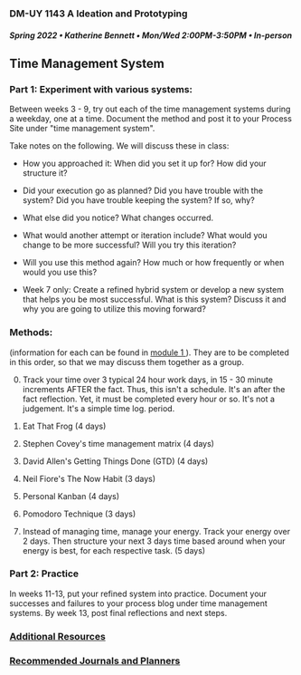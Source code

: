 ### DM-UY 1143 A Ideation and Prototyping
##### Spring 2022 • Katherine Bennett • Mon/Wed 2:00PM-3:50PM • In-person


## Time Management System

### Part 1: Experiment with various systems:

Between weeks 3 - 9, try out each of the time management systems during a weekday, one at a time. Document the method and post it to your Process Site under "time management system". 

Take notes on the following. We will discuss these in class:

* How you approached it: When did you set it up for? How did your structure it? 

* Did your execution go as planned? Did you have trouble with the system? Did you have trouble keeping the system? If so, why?

* What else did you notice? What changes occurred.

* What would another attempt or iteration include? What would you change to be more successful? Will you try this iteration? 

* Will you use this method again? How much or how frequently or when would you use this?

* Week 7 only: Create a refined hybrid system or develop a new system that helps you be most successful. What is this system? Discuss it and why you are going to utilize this moving forward? 

### Methods:

(information for each can be found in <a href = "https://teaching.polishedsolid.com/ip/mod1/content/index.html#/list/jpo72fquYrIlo99cmkPQc6IJHr56Iyc9?_k=w9y2t4" >module 1 </a>). They are to be completed in this order, so that we may discuss them together as a group.

0. Track your time over 3 typical 24 hour work days, in 15 - 30 minute increments AFTER the fact. Thus, this isn't a schedule. It's an after the fact reflection. Yet, it must be completed every hour or so. It's not a judgement. It's a simple time log. period.

1. Eat That Frog (4 days)

2. Stephen Covey's time management matrix (4 days)

3. David Allen's Getting Things Done (GTD) (4 days)

4. Neil Fiore's The Now Habit (3 days)

5. Personal Kanban (4 days)

6. Pomodoro Technique (3 days)

7. Instead of managing time, manage your energy. Track your energy over 2 days. Then structure your next 3 days time based around when your energy is best, for each respective task. (5 days)

### Part 2: Practice

In weeks 11-13, put your refined system into practice. Document your successes and failures to your process blog under time management systems. By week 13, post final reflections and next steps.


### [Additional Resources](productivity_resources.md)

### [Recommended Journals and Planners](recommended_journals_and_planners.md)